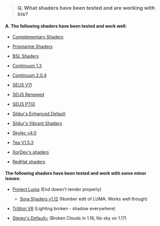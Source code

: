 > ### Q. What shaders have been tested and are working with Iris? 

#### A. The following shaders have been tested and work well:

* [Complementary Shaders](https://www.curseforge.com/minecraft/customization/complementary-shaders)

* [Prismarine Shaders](https://www.curseforge.com/minecraft/customization/prismarine-shader)

* [BSL Shaders](https://bitslablab.com/bslshaders/)

* [Continuum 1.3](https://continuum.graphics/downloads)

* [Continuum 2.0.4](https://continuum.graphics/downloads)

* [SEUS V11](https://www.sonicether.com/seus/)

* [SEUS Renewed](https://www.sonicether.com/seus/)

* [SEUS PTGI](https://www.sonicether.com/seus)

* [Sildur's Enhanced Default](https://sildurs-shaders.github.io/)

* [Sildur's Vibrant Shaders](https://sildurs-shaders.github.io/)

* [Skylec v4.0](https://www.curseforge.com/minecraft/customization/skylec-shader)

* [Tea V1.5.3](https://www.curseforge.com/minecraft/customization/beyondbelief-vanilla-reborn)

* [XorDev's shaders](https://github.com/XorDev/Minecraft-Shaderpacks)

* [RedHat shaders](https://www.curseforge.com/minecraft/customization/redhat-shader-v1-chocapic13-edit)

#### The following shaders have been tested and work with some minor issues:

* [Project Luma](https://www.curseforge.com/minecraft/customization/projectluma) (End doesn't render properly)
  * [Sora Shaders v1.12](https://www.curseforge.com/minecraft/customization/sora-shaders) (Number edit of LUMA. Works well though)

* [Triliton V8](https://www.curseforge.com/minecraft/customization/trilitons-shaders) (Lighting broken - shadow everywhere)

* [Stereo's Default+](https://www.curseforge.com/minecraft/customization/stereos-default-plus) (Broken Clouds in 1.16, No sky on 1.17)
